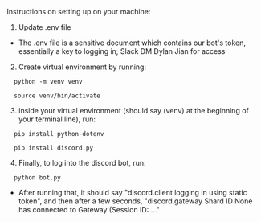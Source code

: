 Instructions on setting up on your machine:
1. Update .env file
  - The .env file is a sensitive document which contains our bot's token, essentially a key to logging in; Slack DM Dylan Jian for access
2. Create virtual environment by running:
```
  python -m venv venv
```
```
  source venv/bin/activate
```
3. inside your virtual environment (should say (venv) at the beginning of your terminal line), run:
```
  pip install python-dotenv
```
```
  pip install discord.py
```
4. Finally, to log into the discord bot, run:
```
  python bot.py
```
  - After running that, it should say "discord.client logging in using static token", and then after a few seconds, "discord.gateway Shard ID None has connected to Gateway (Session ID: ..."

